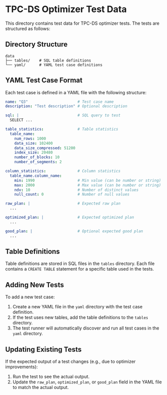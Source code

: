 # TPC-DS Optimizer Test Data

This directory contains test data for TPC-DS optimizer tests. The tests are structured as follows:

## Directory Structure

```
data
├── tables/    # SQL table definitions
└── yaml/      # YAML test case definitions
```

## YAML Test Case Format

Each test case is defined in a YAML file with the following structure:

```yaml
name: "Q3"                      # Test case name
description: "Test description" # Optional description

sql: |                          # SQL query to test
  SELECT ...

table_statistics:               # Table statistics
  table_name:
    num_rows: 1000
    data_size: 102400
    data_size_compressed: 51200
    index_size: 20480
    number_of_blocks: 10
    number_of_segments: 2

column_statistics:              # Column statistics
  table_name.column_name:
    min: 1990                   # Min value (can be number or string)
    max: 2000                   # Max value (can be number or string)
    ndv: 10                     # Number of distinct values
    null_count: 0               # Number of null values

raw_plan: |                     # Expected raw plan
  ...

optimized_plan: |               # Expected optimized plan
  ...

good_plan: |                    # Optional expected good plan
  ...
```

## Table Definitions

Table definitions are stored in SQL files in the `tables` directory. Each file contains a `CREATE TABLE` statement for a specific table used in the tests.

## Adding New Tests

To add a new test case:

1. Create a new YAML file in the `yaml` directory with the test case definition.
2. If the test uses new tables, add the table definitions to the `tables` directory.
3. The test runner will automatically discover and run all test cases in the `yaml` directory.

## Updating Existing Tests

If the expected output of a test changes (e.g., due to optimizer improvements):

1. Run the test to see the actual output.
2. Update the `raw_plan`, `optimized_plan`, or `good_plan` field in the YAML file to match the actual output.
